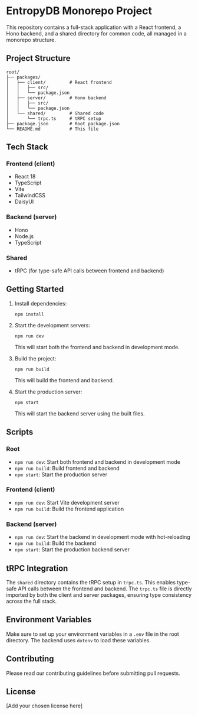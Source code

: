 # EntropyDB Monorepo Project

This repository contains a full-stack application with a React frontend, a Hono backend, and a shared directory for common code, all managed in a monorepo structure.

## Project Structure

```
root/
├── packages/
│   ├── client/         # React frontend
│   │   ├── src/
│   │   └── package.json
│   ├── server/         # Hono backend
│   │   ├── src/
│   │   └── package.json
│   └── shared/         # Shared code
│       └── trpc.ts     # tRPC setup
├── package.json        # Root package.json
└── README.md           # This file
```

## Tech Stack

### Frontend (client)
- React 18
- TypeScript
- Vite
- TailwindCSS
- DaisyUI

### Backend (server)
- Hono
- Node.js
- TypeScript

### Shared
- tRPC (for type-safe API calls between frontend and backend)

## Getting Started

1. Install dependencies:
   ```
   npm install
   ```

2. Start the development servers:
   ```
   npm run dev
   ```

   This will start both the frontend and backend in development mode.

3. Build the project:
   ```
   npm run build
   ```

   This will build the frontend and backend.

4. Start the production server:
   ```
   npm start
   ```

   This will start the backend server using the built files.

## Scripts

### Root
- `npm run dev`: Start both frontend and backend in development mode
- `npm run build`: Build frontend and backend
- `npm start`: Start the production server

### Frontend (client)
- `npm run dev`: Start Vite development server
- `npm run build`: Build the frontend application

### Backend (server)
- `npm run dev`: Start the backend in development mode with hot-reloading
- `npm run build`: Build the backend
- `npm start`: Start the production backend server

## tRPC Integration

The `shared` directory contains the tRPC setup in `trpc.ts`. This enables type-safe API calls between the frontend and backend. The `trpc.ts` file is directly imported by both the client and server packages, ensuring type consistency across the full stack.

## Environment Variables

Make sure to set up your environment variables in a `.env` file in the root directory. The backend uses `dotenv` to load these variables.

## Contributing

Please read our contributing guidelines before submitting pull requests.

## License

[Add your chosen license here]